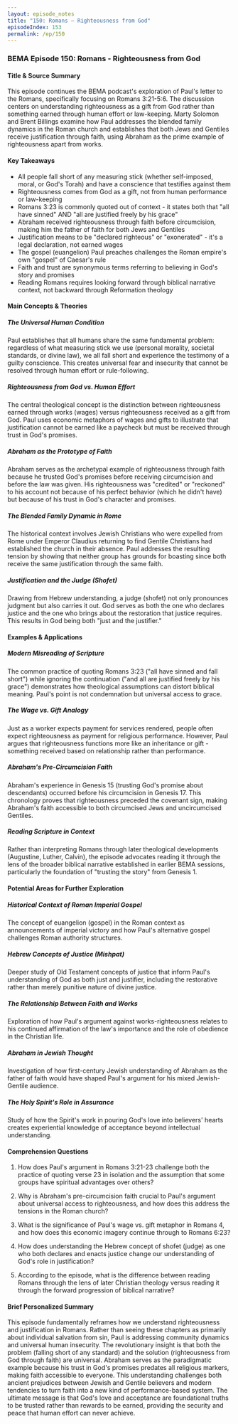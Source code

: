 ```yaml
---
layout: episode_notes
title: "150: Romans — Righteousness from God"
episodeIndex: 153
permalink: /ep/150
---
```

### BEMA Episode 150: Romans - Righteousness from God

#### Title & Source Summary

This episode continues the BEMA podcast's exploration of Paul's letter to the Romans, specifically focusing on Romans 3:21-5:6. The discussion centers on understanding righteousness as a gift from God rather than something earned through human effort or law-keeping. Marty Solomon and Brent Billings examine how Paul addresses the blended family dynamics in the Roman church and establishes that both Jews and Gentiles receive justification through faith, using Abraham as the prime example of righteousness apart from works.

#### Key Takeaways

- All people fall short of any measuring stick (whether self-imposed, moral, or God's Torah) and have a conscience that testifies against them
- Righteousness comes from God as a gift, not from human performance or law-keeping
- Romans 3:23 is commonly quoted out of context - it states both that "all have sinned" AND "all are justified freely by his grace"
- Abraham received righteousness through faith before circumcision, making him the father of faith for both Jews and Gentiles
- Justification means to be "declared righteous" or "exonerated" - it's a legal declaration, not earned wages
- The gospel (euangelion) Paul preaches challenges the Roman empire's own "gospel" of Caesar's rule
- Faith and trust are synonymous terms referring to believing in God's story and promises
- Reading Romans requires looking forward through biblical narrative context, not backward through Reformation theology

#### Main Concepts & Theories

##### The Universal Human Condition

Paul establishes that all humans share the same fundamental problem: regardless of what measuring stick we use (personal morality, societal standards, or divine law), we all fall short and experience the testimony of a guilty conscience. This creates universal fear and insecurity that cannot be resolved through human effort or rule-following.

##### Righteousness from God vs. Human Effort

The central theological concept is the distinction between righteousness earned through works (wages) versus righteousness received as a gift from God. Paul uses economic metaphors of wages and gifts to illustrate that justification cannot be earned like a paycheck but must be received through trust in God's promises.

##### Abraham as the Prototype of Faith

Abraham serves as the archetypal example of righteousness through faith because he trusted God's promises before receiving circumcision and before the law was given. His righteousness was "credited" or "reckoned" to his account not because of his perfect behavior (which he didn't have) but because of his trust in God's character and promises.

##### The Blended Family Dynamic in Rome

The historical context involves Jewish Christians who were expelled from Rome under Emperor Claudius returning to find Gentile Christians had established the church in their absence. Paul addresses the resulting tension by showing that neither group has grounds for boasting since both receive the same justification through the same faith.

##### Justification and the Judge (Shofet)

Drawing from Hebrew understanding, a judge (shofet) not only pronounces judgment but also carries it out. God serves as both the one who declares justice and the one who brings about the restoration that justice requires. This results in God being both "just and the justifier."

#### Examples & Applications

##### Modern Misreading of Scripture

The common practice of quoting Romans 3:23 ("all have sinned and fall short") while ignoring the continuation ("and all are justified freely by his grace") demonstrates how theological assumptions can distort biblical meaning. Paul's point is not condemnation but universal access to grace.

##### The Wage vs. Gift Analogy

Just as a worker expects payment for services rendered, people often expect righteousness as payment for religious performance. However, Paul argues that righteousness functions more like an inheritance or gift - something received based on relationship rather than performance.

##### Abraham's Pre-Circumcision Faith

Abraham's experience in Genesis 15 (trusting God's promise about descendants) occurred before his circumcision in Genesis 17. This chronology proves that righteousness preceded the covenant sign, making Abraham's faith accessible to both circumcised Jews and uncircumcised Gentiles.

##### Reading Scripture in Context

Rather than interpreting Romans through later theological developments (Augustine, Luther, Calvin), the episode advocates reading it through the lens of the broader biblical narrative established in earlier BEMA sessions, particularly the foundation of "trusting the story" from Genesis 1.

#### Potential Areas for Further Exploration

##### Historical Context of Roman Imperial Gospel

The concept of euangelion (gospel) in the Roman context as announcements of imperial victory and how Paul's alternative gospel challenges Roman authority structures.

##### Hebrew Concepts of Justice (Mishpat)

Deeper study of Old Testament concepts of justice that inform Paul's understanding of God as both just and justifier, including the restorative rather than merely punitive nature of divine justice.

##### The Relationship Between Faith and Works

Exploration of how Paul's argument against works-righteousness relates to his continued affirmation of the law's importance and the role of obedience in the Christian life.

##### Abraham in Jewish Thought

Investigation of how first-century Jewish understanding of Abraham as the father of faith would have shaped Paul's argument for his mixed Jewish-Gentile audience.

##### The Holy Spirit's Role in Assurance

Study of how the Spirit's work in pouring God's love into believers' hearts creates experiential knowledge of acceptance beyond intellectual understanding.

#### Comprehension Questions

1. How does Paul's argument in Romans 3:21-23 challenge both the practice of quoting verse 23 in isolation and the assumption that some groups have spiritual advantages over others?

2. Why is Abraham's pre-circumcision faith crucial to Paul's argument about universal access to righteousness, and how does this address the tensions in the Roman church?

3. What is the significance of Paul's wage vs. gift metaphor in Romans 4, and how does this economic imagery continue through to Romans 6:23?

4. How does understanding the Hebrew concept of shofet (judge) as one who both declares and enacts justice change our understanding of God's role in justification?

5. According to the episode, what is the difference between reading Romans through the lens of later Christian theology versus reading it through the forward progression of biblical narrative?

#### Brief Personalized Summary

This episode fundamentally reframes how we understand righteousness and justification in Romans. Rather than seeing these chapters as primarily about individual salvation from sin, Paul is addressing community dynamics and universal human insecurity. The revolutionary insight is that both the problem (falling short of any standard) and the solution (righteousness from God through faith) are universal. Abraham serves as the paradigmatic example because his trust in God's promises predates all religious markers, making faith accessible to everyone. This understanding challenges both ancient prejudices between Jewish and Gentile believers and modern tendencies to turn faith into a new kind of performance-based system. The ultimate message is that God's love and acceptance are foundational truths to be trusted rather than rewards to be earned, providing the security and peace that human effort can never achieve.
